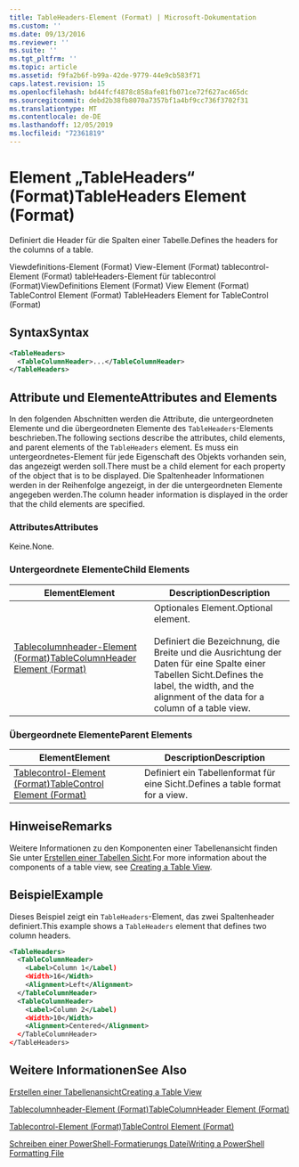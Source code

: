 ```yaml
---
title: TableHeaders-Element (Format) | Microsoft-Dokumentation
ms.custom: ''
ms.date: 09/13/2016
ms.reviewer: ''
ms.suite: ''
ms.tgt_pltfrm: ''
ms.topic: article
ms.assetid: f9fa2b6f-b99a-42de-9779-44e9cb583f71
caps.latest.revision: 15
ms.openlocfilehash: bd44fcf4878c858afe81fb071ce72f627ac465dc
ms.sourcegitcommit: debd2b38fb8070a7357bf1a4bf9cc736f3702f31
ms.translationtype: MT
ms.contentlocale: de-DE
ms.lasthandoff: 12/05/2019
ms.locfileid: "72361819"
---
```

# <a name="tableheaders-element-format"></a><span data-ttu-id="4388f-102">Element „TableHeaders“ (Format)</span><span class="sxs-lookup"><span data-stu-id="4388f-102">TableHeaders Element (Format)</span></span>

<span data-ttu-id="4388f-103">Definiert die Header für die Spalten einer Tabelle.</span><span class="sxs-lookup"><span data-stu-id="4388f-103">Defines the headers for the columns of a table.</span></span>

<span data-ttu-id="4388f-104">Viewdefinitions-Element (Format) View-Element (Format) tablecontrol-Element (Format) tableHeaders-Element für tablecontrol (Format)</span><span class="sxs-lookup"><span data-stu-id="4388f-104">ViewDefinitions Element (Format) View Element (Format) TableControl Element (Format) TableHeaders Element for TableControl (Format)</span></span>

## <a name="syntax"></a><span data-ttu-id="4388f-105">Syntax</span><span class="sxs-lookup"><span data-stu-id="4388f-105">Syntax</span></span>

```xml
<TableHeaders>
  <TableColumnHeader>...</TableColumnHeader>
</TableHeaders>

```

## <a name="attributes-and-elements"></a><span data-ttu-id="4388f-106">Attribute und Elemente</span><span class="sxs-lookup"><span data-stu-id="4388f-106">Attributes and Elements</span></span>

<span data-ttu-id="4388f-107">In den folgenden Abschnitten werden die Attribute, die untergeordneten Elemente und die übergeordneten Elemente des `TableHeaders`-Elements beschrieben.</span><span class="sxs-lookup"><span data-stu-id="4388f-107">The following sections describe the attributes, child elements, and parent elements of the `TableHeaders` element.</span></span> <span data-ttu-id="4388f-108">Es muss ein untergeordnetes-Element für jede Eigenschaft des Objekts vorhanden sein, das angezeigt werden soll.</span><span class="sxs-lookup"><span data-stu-id="4388f-108">There must be a child element for each property of the object that is to be displayed.</span></span> <span data-ttu-id="4388f-109">Die Spaltenheader Informationen werden in der Reihenfolge angezeigt, in der die untergeordneten Elemente angegeben werden.</span><span class="sxs-lookup"><span data-stu-id="4388f-109">The column header information is displayed in the order that the child elements are specified.</span></span>

### <a name="attributes"></a><span data-ttu-id="4388f-110">Attributes</span><span class="sxs-lookup"><span data-stu-id="4388f-110">Attributes</span></span>

<span data-ttu-id="4388f-111">Keine.</span><span class="sxs-lookup"><span data-stu-id="4388f-111">None.</span></span>

### <a name="child-elements"></a><span data-ttu-id="4388f-112">Untergeordnete Elemente</span><span class="sxs-lookup"><span data-stu-id="4388f-112">Child Elements</span></span>

|<span data-ttu-id="4388f-113">Element</span><span class="sxs-lookup"><span data-stu-id="4388f-113">Element</span></span>|<span data-ttu-id="4388f-114">Description</span><span class="sxs-lookup"><span data-stu-id="4388f-114">Description</span></span>|
|-------------|-----------------|
|[<span data-ttu-id="4388f-115">Tablecolumnheader-Element (Format)</span><span class="sxs-lookup"><span data-stu-id="4388f-115">TableColumnHeader Element (Format)</span></span>](./tablecolumnheader-element-format.md)|<span data-ttu-id="4388f-116">Optionales Element.</span><span class="sxs-lookup"><span data-stu-id="4388f-116">Optional element.</span></span><br /><br /> <span data-ttu-id="4388f-117">Definiert die Bezeichnung, die Breite und die Ausrichtung der Daten für eine Spalte einer Tabellen Sicht.</span><span class="sxs-lookup"><span data-stu-id="4388f-117">Defines the label, the width, and the alignment of the data for a column of a table view.</span></span>|

### <a name="parent-elements"></a><span data-ttu-id="4388f-118">Übergeordnete Elemente</span><span class="sxs-lookup"><span data-stu-id="4388f-118">Parent Elements</span></span>

|<span data-ttu-id="4388f-119">Element</span><span class="sxs-lookup"><span data-stu-id="4388f-119">Element</span></span>|<span data-ttu-id="4388f-120">Description</span><span class="sxs-lookup"><span data-stu-id="4388f-120">Description</span></span>|
|-------------|-----------------|
|[<span data-ttu-id="4388f-121">Tablecontrol-Element (Format)</span><span class="sxs-lookup"><span data-stu-id="4388f-121">TableControl Element (Format)</span></span>](./tablecontrol-element-format.md)|<span data-ttu-id="4388f-122">Definiert ein Tabellenformat für eine Sicht.</span><span class="sxs-lookup"><span data-stu-id="4388f-122">Defines a table format for a view.</span></span>|

## <a name="remarks"></a><span data-ttu-id="4388f-123">Hinweise</span><span class="sxs-lookup"><span data-stu-id="4388f-123">Remarks</span></span>

<span data-ttu-id="4388f-124">Weitere Informationen zu den Komponenten einer Tabellenansicht finden Sie unter [Erstellen einer Tabellen Sicht](./creating-a-table-view.md).</span><span class="sxs-lookup"><span data-stu-id="4388f-124">For more information about the components of a table view, see [Creating a Table View](./creating-a-table-view.md).</span></span>

## <a name="example"></a><span data-ttu-id="4388f-125">Beispiel</span><span class="sxs-lookup"><span data-stu-id="4388f-125">Example</span></span>

<span data-ttu-id="4388f-126">Dieses Beispiel zeigt ein `TableHeaders`-Element, das zwei Spaltenheader definiert.</span><span class="sxs-lookup"><span data-stu-id="4388f-126">This example shows a `TableHeaders` element that defines two column headers.</span></span>

```xml
<TableHeaders>
  <TableColumnHeader>
    <Label>Column 1</Label)
    <Width>16</Width>
    <Alignment>Left</Alignment>
  </TableColumnHeader>
  <TableColumnHeader>
    <Label>Column 2</Label)
    <Width>10</Width>
    <Alignment>Centered</Alignment>
  </TableColumnHeader>
</TableHeaders>
```

## <a name="see-also"></a><span data-ttu-id="4388f-127">Weitere Informationen</span><span class="sxs-lookup"><span data-stu-id="4388f-127">See Also</span></span>

[<span data-ttu-id="4388f-128">Erstellen einer Tabellenansicht</span><span class="sxs-lookup"><span data-stu-id="4388f-128">Creating a Table View</span></span>](./creating-a-table-view.md)

[<span data-ttu-id="4388f-129">Tablecolumnheader-Element (Format)</span><span class="sxs-lookup"><span data-stu-id="4388f-129">TableColumnHeader Element (Format)</span></span>](./tablecolumnheader-element-format.md)

[<span data-ttu-id="4388f-130">Tablecontrol-Element (Format)</span><span class="sxs-lookup"><span data-stu-id="4388f-130">TableControl Element (Format)</span></span>](./tablecontrol-element-format.md)

[<span data-ttu-id="4388f-131">Schreiben einer PowerShell-Formatierungs Datei</span><span class="sxs-lookup"><span data-stu-id="4388f-131">Writing a PowerShell Formatting File</span></span>](./writing-a-powershell-formatting-file.md)
